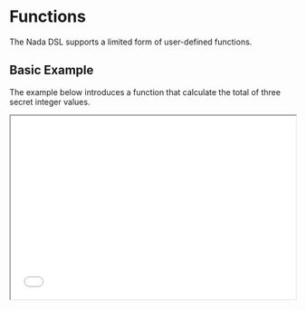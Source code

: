 # Functions

The Nada DSL supports a limited form of user-defined functions.

## Basic Example

The example below introduces a function that calculate the total of three secret integer values.

<iframe src='img/nada-lang-tutorial-functions-0.html' height='324px' width='100%'></iframe>
<!--```python
from nada_dsl import *

def total(x: SecretInteger, y: SecretInteger, z: SecretInteger) -> SecretInteger:
    return x + y + z

def nada_main():
    data_owner = Party(name="data_owner")

    x = SecretInteger(Input(name="x", party=data_owner))
    y = SecretInteger(Input(name="y", party=data_owner))
    z = SecretInteger(Input(name="z", party=data_owner))

    t = total(x, y, z)

    return [Output(t, "t", data_owner)]
```-->
